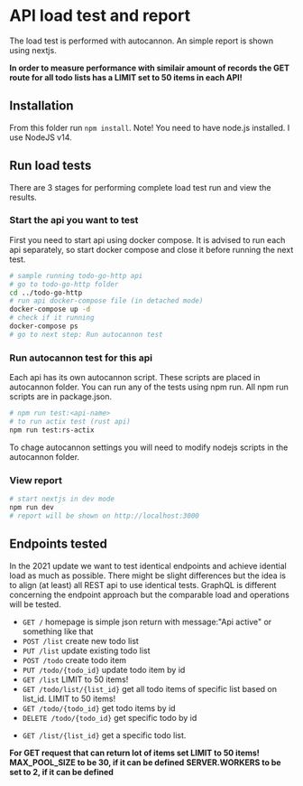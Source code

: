 # API load test and report

The load test is performed with autocannon. An simple report is shown using nextjs.

**In order to measure performance with similair amount of records the GET route for all todo lists has a LIMIT set to 50 items in each API!**

## Installation

From this folder run `npm install`. Note! You need to have node.js installed. I use NodeJS v14.

## Run load tests

There are 3 stages for performing complete load test run and view the results.

### Start the api you want to test

First you need to start api using docker compose. It is advised to run each api separately, so start docker compose and close it before running the next test.

```bash
# sample running todo-go-http api
# go to todo-go-http folder
cd ../todo-go-http
# run api docker-compose file (in detached mode)
docker-compose up -d
# check if it running
docker-compose ps
# go to next step: Run autocannon test
```

### Run autocannon test for this api

Each api has its own autocannon script. These scripts are placed in autocannon folder. You can run any of the tests using npm run. All npm run scripts are in package.json.

```bash
# npm run test:<api-name>
# to run actix test (rust api)
npm run test:rs-actix
```

To chage autocannon settings you will need to modify nodejs scripts in the autocannon folder.

### View report

```bash
# start nextjs in dev mode
npm run dev
# report will be shown on http://localhost:3000
```

## Endpoints tested

In the 2021 update we want to test identical endpoints and achieve idential load as much as possible. There might be slight differences but the idea is to align (at least) all REST api to use identical tests. GraphQL is different concerning the endpoint approach but the comparable load and operations will be tested.

- `GET /` homepage is simple json return with message:"Api active" or something like that
- `POST /list` create new todo list
- `PUT /list` update existing todo list
- `POST /todo` create todo item
- `PUT /todo/{todo_id}` update todo item by id
- `GET /list` LIMIT to 50 items!
- `GET /todo/list/{list_id}` get all todo items of specific list based on list_id. LIMIT to 50 items!
- `GET /todo/{todo_id}` get todo items by id
- `DELETE /todo/{todo_id}` get specific todo by id
<!-- NOT IMPLEMENTED -->
- `GET /list/{list_id}` get a specific todo list.

**For GET request that can return lot of items set LIMIT to 50 items!**
**MAX_POOL_SIZE to be 30, if it can be defined**
**SERVER.WORKERS to be set to 2, if it can be defined**
